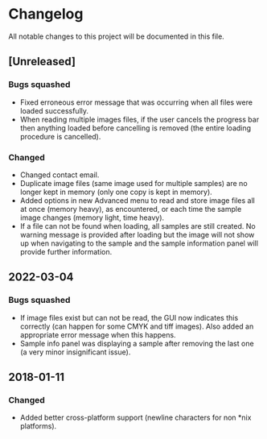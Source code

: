 # Changelog
All notable changes to this project will be documented in this file.

## [Unreleased]
### Bugs squashed
- Fixed erroneous error message that was occurring when all files were loaded successfully.
- When reading multiple images files, if the user cancels the progress bar then anything loaded before cancelling is removed (the entire loading procedure is cancelled).
### Changed
- Changed contact email.
- Duplicate image files (same image used for multiple samples) are no longer kept in memory (only one copy is kept in memory).
- Added options in new Advanced menu to read and store image files all at once (memory heavy), as encountered, or each time the sample image changes (memory light, time heavy).
- If a file can not be found when loading, all samples are still created. No warning message is provided after loading but the image will not show up when navigating to the sample and the sample information panel will provide further information.

## 2022-03-04
### Bugs squashed
- If image files exist but can not be read, the GUI now indicates this correctly (can happen for some CMYK and tiff images). Also added an appropriate error message when this happens.
- Sample info panel was displaying a sample after removing the last one (a very minor insignificant issue).

## 2018-01-11
### Changed
- Added better cross-platform support (newline characters for non *nix platforms).
